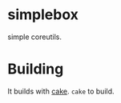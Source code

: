 # simplebox
simple coreutils.

# Building
It builds with [cake](https://github.com/kreatosuserland/cake).
`cake` to build. 

